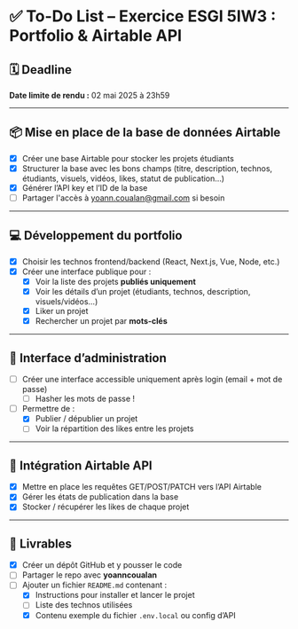 # ✅ To-Do List – Exercice ESGI 5IW3 : Portfolio & Airtable API

## 🗓 Deadline
**Date limite de rendu :** 02 mai 2025 à 23h59

---

## 📦 Mise en place de la base de données Airtable
- [x] Créer une base Airtable pour stocker les projets étudiants
- [x] Structurer la base avec les bons champs (titre, description, technos, étudiants, visuels, vidéos, likes, statut de publication…)
- [x] Générer l’API key et l’ID de la base
- [ ] Partager l'accès à yoann.coualan@gmail.com si besoin

---

## 💻 Développement du portfolio
- [x] Choisir les technos frontend/backend (React, Next.js, Vue, Node, etc.)
- [x] Créer une interface publique pour :
  - [x] Voir la liste des projets **publiés uniquement**
  - [x] Voir les détails d’un projet (étudiants, technos, description, visuels/vidéos…)
  - [x] Liker un projet
  - [X] Rechercher un projet par **mots-clés**

---

## 🔐 Interface d’administration
- [ ] Créer une interface accessible uniquement après login (email + mot de passe)
  - [ ] Hasher les mots de passe !
- [ ] Permettre de :
  - [x] Publier / dépublier un projet
  - [ ] Voir la répartition des likes entre les projets

---

## 🔗 Intégration Airtable API
- [x] Mettre en place les requêtes GET/POST/PATCH vers l’API Airtable
- [x] Gérer les états de publication dans la base
- [x] Stocker / récupérer les likes de chaque projet

---

## 📄 Livrables
- [x] Créer un dépôt GitHub et y pousser le code
- [ ] Partager le repo avec **yoanncoualan**
- [ ] Ajouter un fichier `README.md` contenant :
  - [x] Instructions pour installer et lancer le projet
  - [ ] Liste des technos utilisées
  - [x] Contenu exemple du fichier `.env.local` ou config d’API

